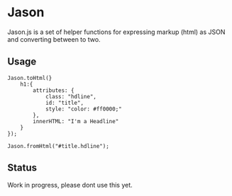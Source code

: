 Jason
======

Jason.js is a set of helper functions for expressing markup (html) as JSON and converting between to two.


Usage
-----

	Jason.toHtml(}
		h1:{
			attributes: {
				class: "hdline",
				id: "title",
				style: "color: #ff0000;"
			},
			innerHTML: "I'm a Headline"
		}
	});

	Jason.fromHtml("#title.hdline");

Status
-------

Work in progress, please dont use this yet.

